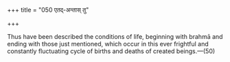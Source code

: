 +++
title = "050 एतद्-अन्तास् तु"

+++

Thus have been described the conditions of life, beginning with brahmā and ending with those just mentioned, which occur in this ever frightful and constantly fluctuating cycle of births and deaths of created beings.—(50)